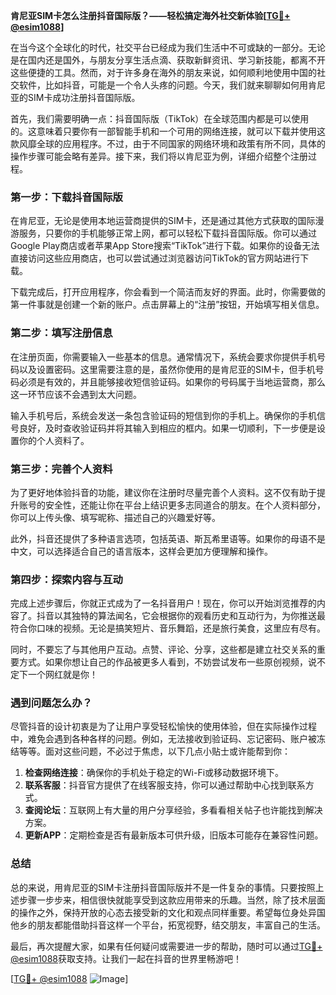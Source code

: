 **肯尼亚SIM卡怎么注册抖音国际版？——轻松搞定海外社交新体验[[TG💪+ @esim1088](https://t.me/s/esim1088)]**

在当今这个全球化的时代，社交平台已经成为我们生活中不可或缺的一部分。无论是在国内还是国外，与朋友分享生活点滴、获取新鲜资讯、学习新技能，都离不开这些便捷的工具。然而，对于许多身在海外的朋友来说，如何顺利地使用中国的社交软件，比如抖音，可能是一个令人头疼的问题。今天，我们就来聊聊如何用肯尼亚的SIM卡成功注册抖音国际版。

首先，我们需要明确一点：抖音国际版（TikTok）在全球范围内都是可以使用的。这意味着只要你有一部智能手机和一个可用的网络连接，就可以下载并使用这款风靡全球的应用程序。不过，由于不同国家的网络环境和政策有所不同，具体的操作步骤可能会略有差异。接下来，我们将以肯尼亚为例，详细介绍整个注册过程。

### 第一步：下载抖音国际版

在肯尼亚，无论是使用本地运营商提供的SIM卡，还是通过其他方式获取的国际漫游服务，只要你的手机能够正常上网，都可以轻松下载抖音国际版。你可以通过Google Play商店或者苹果App Store搜索“TikTok”进行下载。如果你的设备无法直接访问这些应用商店，也可以尝试通过浏览器访问TikTok的官方网站进行下载。

下载完成后，打开应用程序，你会看到一个简洁而友好的界面。此时，你需要做的第一件事就是创建一个新的账户。点击屏幕上的“注册”按钮，开始填写相关信息。

### 第二步：填写注册信息

在注册页面，你需要输入一些基本的信息。通常情况下，系统会要求你提供手机号码以及设置密码。这里需要注意的是，虽然你使用的是肯尼亚的SIM卡，但手机号码必须是有效的，并且能够接收短信验证码。如果你的号码属于当地运营商，那么这一环节应该不会遇到太大问题。

输入手机号后，系统会发送一条包含验证码的短信到你的手机上。确保你的手机信号良好，及时查收验证码并将其输入到相应的框内。如果一切顺利，下一步便是设置你的个人资料了。

### 第三步：完善个人资料

为了更好地体验抖音的功能，建议你在注册时尽量完善个人资料。这不仅有助于提升账号的安全性，还能让你在平台上结识更多志同道合的朋友。在个人资料部分，你可以上传头像、填写昵称、描述自己的兴趣爱好等。

此外，抖音还提供了多种语言选项，包括英语、斯瓦希里语等。如果你的母语不是中文，可以选择适合自己的语言版本，这样会更加方便理解和操作。

### 第四步：探索内容与互动

完成上述步骤后，你就正式成为了一名抖音用户！现在，你可以开始浏览推荐的内容了。抖音以其独特的算法闻名，它会根据你的观看历史和互动行为，为你推送最符合你口味的视频。无论是搞笑短片、音乐舞蹈，还是旅行美食，这里应有尽有。

同时，不要忘了与其他用户互动。点赞、评论、分享，这些都是建立社交关系的重要方式。如果你想让自己的作品被更多人看到，不妨尝试发布一些原创视频，说不定下一个网红就是你！

### 遇到问题怎么办？

尽管抖音的设计初衷是为了让用户享受轻松愉快的使用体验，但在实际操作过程中，难免会遇到各种各样的问题。例如，无法接收到验证码、忘记密码、账户被冻结等等。面对这些问题，不必过于焦虑，以下几点小贴士或许能帮到你：

1. **检查网络连接**：确保你的手机处于稳定的Wi-Fi或移动数据环境下。
2. **联系客服**：抖音官方提供了在线客服支持，你可以通过帮助中心找到联系方式。
3. **查阅论坛**：互联网上有大量的用户分享经验，多看看相关帖子也许能找到解决方案。
4. **更新APP**：定期检查是否有最新版本可供升级，旧版本可能存在兼容性问题。

### 总结

总的来说，用肯尼亚的SIM卡注册抖音国际版并不是一件复杂的事情。只要按照上述步骤一步步来，相信很快就能享受到这款应用带来的乐趣。当然，除了技术层面的操作之外，保持开放的心态去接受新的文化和观点同样重要。希望每位身处异国他乡的朋友都能借助抖音这样一个平台，拓宽视野，结交朋友，丰富自己的生活。

最后，再次提醒大家，如果有任何疑问或需要进一步的帮助，随时可以通过[TG💪+ @esim1088](https://t.me/s/esim1088)获取支持。让我们一起在抖音的世界里畅游吧！

[[TG💪+ @esim1088](https://t.me/s/esim1088) ![Image](https://i.postimg.cc/4NQfJmqS/Snipaste-2025-05-13-00-14-12.png)]